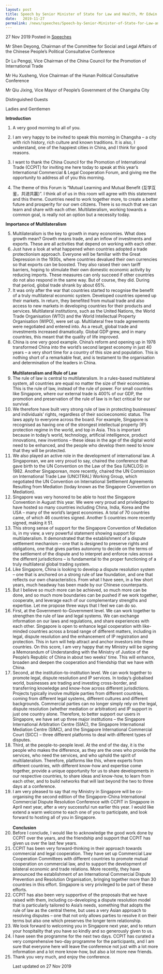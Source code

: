 ```yaml
---
layout: post
title: Speech by Senior Minister of State for Law and Health, Mr Edwin Tong, at the International Commercial & Legal Cooperation Forum in Changsha, China 
date:   2019-11-27
permalink: /news/speeches/Speech-by-Senior-Minister-of-State-for-Law-and-Health-Mr-Edwin-Tong-at-the-ICLP-Forum-2019
---
```


27 Nov 2019 Posted in [Speeches](/news/speeches)  

Mr Shen Deyong, Chairman of the Committee for Social and Legal Affairs of the Chinese People’s Political Consultative Conference

Dr Lu Pengqi, Vice Chairman of the China Council for the Promotion of International Trade

Mr Hu Xusheng, Vice Chairman of the Hunan Political Consultative Conference

Mr Qiu Jixing, Vice Mayor of People’s Government of the Changsha City

Distinguished Guests

Ladies and Gentlemen


**Introduction**

1. A very good morning to all of you.

2. I am very happy to be invited to speak this morning in Changsha – a city with rich history, rich culture and known traditions. It is also, I understand, one of the happiest cities in China, and I think for good reasons.

3. I want to thank the China Council for the Promotion of International Trade (CCPIT) for inviting me here today to speak at this year’s International Commercial & Legal Cooperation Forum, and giving me the opportunity to address all of you this morning.

4. The theme of this Forum is “Mutual Learning and Mutual Benefit (互学互鉴，共进共赢)”. I think all of us in this room will agree with this statement and this theme. Countries need to work together more, to create a better future and prosperity for our own citizens. There is so much that we can learn and share with each other. Multilateralism, working towards a common goal, is really not an option but a necessity today.

**Importance of Multilateralism**
<ol start="5">
<li> Multilateralism is the key to growth in many economies. What does growth mean? Growth means trade, and an inflow of investments and exports. These are all activities that depend on working with each other.</li>

<li> Just have a look at what happened when countries adopted a trade protectionism approach. Everyone will be familiar with the Great Depression in the 1930s, where countries devalued their own currencies so that exports can be boosted. They also raised their own tariff barriers, hoping to stimulate their own domestic economic activity by reducing imports. These measures can only succeed if other countries do not also respond in the same way. But of course, they did. During that period, global trade shrank by about 65%.

<li>It was only after the war that countries started to recognise the benefit of a truly multilateral economic system. Developed countries opened up their markets. In return, they benefited from mutual trade and also access to new markets in developing countries for their products and services. Multilateral institutions, such as the United Nations, the World Trade Organisation (WTO) and the World Intellectual Property Organisation (WIPO), were set up. Multilateral free trade agreements were negotiated and entered into. As a result, global trade and investments increased dramatically. Global GDP grew, and in many countries, this  meant that the quality of life improved.

<li>China is one very good example. China’s reform and opening up in 1978 transformed China into the world’s second largest economy in just 40 years – a very short time for a country of this size and population. This is nothing short of a remarkable feat, and is testament to the organisation and determination of the leaders in China.
<br>
<br>
<b>Multilateralism and Rule of Law</b>

<li>The rule of law is central to multilateralism. In a rules-based multilateral system, all countries are equal no matter the size of their economies. This is the rule of law, instead of the rule of power. For small countries like Singapore, where our external trade is 400% of our GDP, the promotion and preservation of the rule of law is in fact critical for our survival.

<li>We therefore have built very strong rule of law in protecting businesses’ and individuals’ rights, regardless of their socioeconomic status. The laws apply to everyone across the board. For example, Singapore is recognised as having one of the strongest intellectual property (IP) protection regime in the world, and top in Asia. This is important because in today’s world, technology, artificial intelligence, product innovations, new inventions – these ideas in the age of the digital world need to be enhanced, and the people who develop them need to know that they will be protected. 

<li>We also played an active role in the development of international law. A Singaporean, we are very proud to say, chaired the conference that gave birth to the UN Convention on the Law of the Sea (UNCLOS) in 1982. Another Singaporean, more recently, chaired the UN Commission on International Trade Law (UNCITRAL) Working Group, which negotiated the UN Convention on International Settlement Agreements Resulting from Mediation (today known as the Singapore Convention on Mediation).

<li>Singapore was very honored to be able to host the Singapore Convention in August this year. We were very proud and priviledged to have hosted so many countries including China, India, Korea and the USA – many of the world’s largest economies. A total of 70 countries came, of which 46 countries signed. Another 5 countries more recently signed, making it 51. 

<li>This strong sense of support for the Singapore Convention of Mediation is, in my view, a very powerful statement showing support for multilateralism. It demonstrated that the establishment of a dispute settlement mechanism – one that is designed to preserve rights and obligations, one that gives parties autonomy to decide on the terms of the settlement of the dispute and to interpret and enforce rules across the different jurisdictions – is fundamental to the proper functioning of a truly multilateral global trading system.

<li>Like Singapore, China is looking to develop a dispute resolution system – one that is anchored on a strong rule of law foundation, and one that reflects our own characteristics. From what I have seen, in a few short years, much headway has been made by our Chinese counterparts.

<li>But I believe so much more can be achieved, so much more can be done, and so much more boundaries can be pushed if we work together, cooperate, and leverage each of our complementary strengths and expertise. Let me propose three ways that I feel we can do so.

<li>First, at the Government-to-Government level. We can work together to strengthen the rule of law and legal systems. We can exchange information on our laws and regulations, and share experiences with each other. Singapore is open to enhance legal cooperation with like-minded countries across a broad range of different matters, including in legal, dispute resolution and the enhancement of IP registration and protection. This in turn will help attract and anchor investors into these countries. On this score, I am very happy that my Ministry will be signing a Memorandum of Understanding with the Ministry of Justice of the People’s Republic of China in about two weeks’ time. This will enhance, broaden and deepen the cooperation and friendship that we have with China.

<li>Second, at the institution-to-institution level. We can work together to promote legal, dispute resolution and IP services. In today’s globalised world, businesses are trading and investing cross-border, and transferring knowledge and know-how across different jurisdictions. Projects typically involve multiple parties from different countries, coming from different legal systems, different cultures and different backgrounds. Commercial parties can no longer simply rely on the legal, dispute resolution (whether mediation or arbitration) and IP support in just one country alone. Therefore, to better support our users in Singapore, we have set up three major institutions – the Singapore International Arbitration Centre (SIAC), the Singapore International Mediation Centre (SIMC), and the Singapore International Commercial Court (SICC) – three different platforms to deal with different types of disputes.

<li>Third, at the people-to-people level. At the end of the day, it is the people who makes the difference, as they are the ones who provide the services, who need the services, and who uphold the spirit of multilateralism. Therefore, platforms like this, where experts from different countries, with different know-how and expertise come together, provide a unique opportunity for us to share developments in our respective countries, to share ideas and know-how, to learn from each other, and to build networks that will last beyond the two to three days at a conference. 

<li>I am very pleased to say that my Ministry in Singapore will be co-organising the second edition of the Singapore-China International Commercial Dispute Resolution Conference with CCPIT in Singapore in April next year, after a very successful run earlier this year. I would like extend a warm welcome to each one of you to participate, and look forward to hosting all of you in Singapore.
<br>
<br>
<b>Conclusion</b>

<li>Before I conclude, I would like to acknowledge the good work done by CCPIT over the years, and the friendship and support that CCPIT has given us over the last few years.

<li>CCPIT has been very forward-thinking in their approach towards commercial and legal cooperation. They have set up Commercial Law Cooperation Committees with different countries to promote mutual cooperation on commercial law, and to support the development of bilateral economic and trade relations. More recently, they have announced the establishment of an International Commercial Dispute Prevention and Resolution Organisation, bringing together more than 30 countries in this effort. Singapore is very privileged to be part of these efforts. 

<li>CCPIT has also been very supportive of the proposals that we have raised with them, including co-developing a dispute resolution model that is particularly tailored to Asia’s needs, something that adopts the rule of law as the central theme, but uses a very Asian approach to resolving disputes – one that not only allows parties to resolve it on their terms but also one which preserves the longer term relationship. 

<li>We look forward to welcoming you in Singapore next year, and to return your hospitality that you have so kindly and so generously given to us. 

<li>I have seen the programme for the next two days. CCPIT has curated a very comprehensive two-day programme for the participants, and I am sure that everyone here will leave the conference not just with a lot more information and a lot more know-how, but also a lot more new friends. 

<li>Thank you very much, and enjoy the conference.

<p class="right-side-updated">Last updated on 27 Nov 2019</p> 

